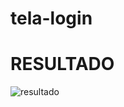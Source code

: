 # tela-login
<h1>RESULTADO</h1>
<img src="https://i.ibb.co/19R6WNy/Screenshot-1.png" alt="resultado" />

